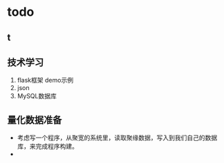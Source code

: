 # todo

## t

## 技术学习
1. flask框架 demo示例
2. json 
3. MySQL数据库 

## 量化数据准备

- 考虑写一个程序，从聚宽的系统里，读取聚缘数据，写入到我们自己的数据库，来完成程序构建。
- 